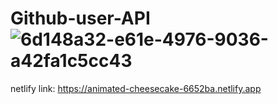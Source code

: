 # Github-user-API ![6d148a32-e61e-4976-9036-a42fa1c5cc43](https://user-images.githubusercontent.com/111347556/229709657-68628a07-9bbe-4373-91e8-361188d8365e.jpg)
netlify link: https://animated-cheesecake-6652ba.netlify.app
